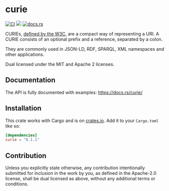 # curie

[![CI](https://github.com/endoli/curie.rs/actions/workflows/ci.yml/badge.svg)](https://github.com/endoli/curie.rs/actions/workflows/ci.yml)
[![](https://img.shields.io/crates/v/curie.svg)](https://crates.io/crates/curie)
[![docs.rs](https://img.shields.io/docsrs/curie)](https://docs.rs/curie)

CURIEs, [defined by the W3C](https://www.w3.org/TR/curie/), are a compact
way of representing a URI.  A CURIE consists of an optional prefix and a
reference, separated by a colon.

They are commonly used in JSON-LD, RDF, SPARQL, XML namespaces and other
applications.

Dual licensed under the MIT and Apache 2 licenses.

## Documentation

The API is fully documented with examples: <https://docs.rs/curie/>

## Installation

This crate works with Cargo and is on
[crates.io](https://crates.io/crates/curie).
Add it to your `Cargo.toml` like so:

```toml
[dependencies]
curie = "0.1.1"
```

## Contribution

Unless you explicitly state otherwise, any contribution
intentionally submitted for inclusion in the work by you,
as defined in the Apache-2.0 license, shall be dual licensed
as above, without any additional terms or conditions.
